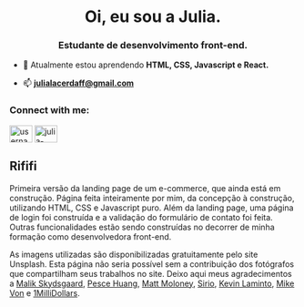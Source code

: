 <h1 align="center">Oi, eu sou a Julia.</h1>
<h3 align="center">Estudante de desenvolvimento front-end.</h3>

- 🌱 Atualmente estou aprendendo **HTML, CSS, Javascript e React.**

- 📫 **julialacerdaff@gmail.com**

<h3 align="left">Connect with me:</h3>
<p align="left">
<a href="https://twitter.com/username5395943" target="blank"><img align="center" src="https://raw.githubusercontent.com/rahuldkjain/github-profile-readme-generator/master/src/images/icons/Social/twitter.svg" alt="username5395943" height="30" width="40" /></a>
<a href="https://linkedin.com/in/julia-lacerda-582b8214b" target="blank"><img align="center" src="https://raw.githubusercontent.com/rahuldkjain/github-profile-readme-generator/master/src/images/icons/Social/linked-in-alt.svg" alt="julia-lacerda-582b8214b" height="30" width="40" /></a>
</p>

<h2>Rififi</h2>
<p>Primeira versão da landing page de um e-commerce, que ainda está em construção. Página feita inteiramente por mim, da concepção à construção, utilizando HTML, CSS e Javascript puro. Além da landing page, uma página de login foi construída e a validação do formulário de contato foi feita. Outras funcionalidades estão sendo construídas no decorrer de minha formação como desenvolvedora front-end.</p>                                                             
<p>As imagens utilizadas são disponibilizadas gratuitamente pelo site Unsplash. Esta página não seria possível sem a contribuição dos fotógrafos que compartilham seus trabalhos no site. Deixo aqui meus agradecimentos a <a href="https://unsplash.com/@malikskyds">Malik Skydsgaard</a>, <a href="https://unsplash.com/@pesce">Pesce Huang</a>, <a href="https://unsplash.com/@mattmoloney">Matt Moloney</a>, <a href="https://unsplash.com/@sirioberati">Sirio</a>, <a href="https://unsplash.com/@kxvn_lx">Kevin Laminto</a>, <a href="https://unsplash.com/@thevoncomplex">Mike Von</a> e <a href="https://unsplash.com/@1millidollars">1MilliDollars</a>.</p>
